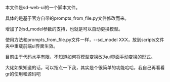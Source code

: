本文件是sd-web-ui的一个脚本文件。

具体的是基于官方自带的prompts_from_file.py文件修改而来。

增加了对sd_model参数的支持，也就是可以自动更换模型。

使用方法和prompts_from_file.py文件一样，--sd_model XXX，放到scripts文件夹中重载前端ui界面生效。

目前由于代码水平有限，不知道如何将模型变换改为ui界面手动变换的形式。

大佬如果知道的话，可以指点一下我，其实是个很简单的功能哈哈，我自己再看看gr的使用和源码吧